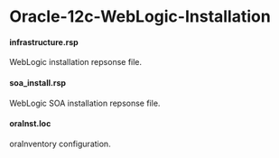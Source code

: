 # Oracle-12c-WebLogic-Installation

<h4>infrastructure.rsp</h4>
<p>WebLogic installation repsonse file.</p>

<h4>soa_install.rsp</h4>
<p>WebLogic SOA installation repsonse file.</p>

<h4>oraInst.loc</h4>
<p>oraInventory configuration.</p>
